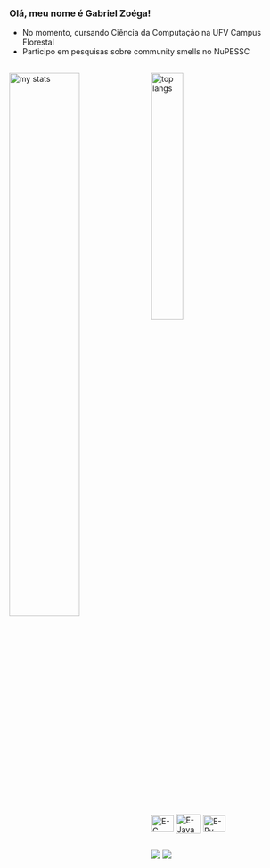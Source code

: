 ### Olá, meu nome é Gabriel Zoéga!

- No momento, cursando Ciência da Computação na UFV Campus Florestal 
- Participo em pesquisas sobre community smells no NuPESSC

##

<img alt="my stats" align="left" width="50%" src="https://github-readme-stats.vercel.app/api?username=GabrielZoega&show_icons=true&theme=tokyonight"/>
<img alt="top langs" align="center" width="33.7%" src="https://github-readme-stats.vercel.app/api/top-langs/?username=GabrielZoega&layout=donut&theme=tokyonight"/>


<div style="display: inline_block"><br>
  <img align="center" alt="E-C" height="30" width="40" src="https://cdn.jsdelivr.net/gh/devicons/devicon/icons/c/c-original.svg">
  <img align="center" alt="E-Java" height="35" width="45" src="https://cdn.jsdelivr.net/gh/devicons/devicon/icons/java/java-original.svg">
  <img align="center" alt="E-Py" height="30" width="40" src="https://cdn.jsdelivr.net/gh/devicons/devicon/icons/python/python-original.svg">
</div>

##

<div>
  <a href=mailto:gabriel.z.fernandes@ufv.br"><img src="https://img.shields.io/badge/Gmail-D14836?style=for-the-badge&logo=gmail&logoColor=white" target="blank"></a>
  <a href="https://www.linkedin.com/in/gabriel-zoega-fernandes-597a22313?lipi=urn%3Ali%3Apage%3Ad_flagship3_profile_view_base_contact_details%3BHZBcQGQGR8%2BEQlRlECu6hA%3D%3D"><img src="https://img.shields.io/badge/LinkedIn-0077B5?style=for-the-badge&logo=linkedin&logoColor=white"></a>
</div>

